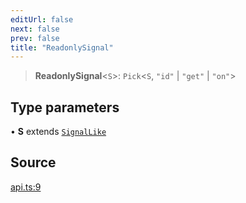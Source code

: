 ```yaml
---
editUrl: false
next: false
prev: false
title: "ReadonlySignal"
---
```


> **ReadonlySignal**\<`S`\>: `Pick`\<`S`, `"id"` \| `"get"` \| `"on"`\>

## Type parameters

• **S** extends [`SignalLike`](SignalLike.md)

## Source

[api.ts:9](https://github.com/nodenogg-in/alpha-p2p/blob/aa60360/packages/statekit/src/api.ts#L9)
